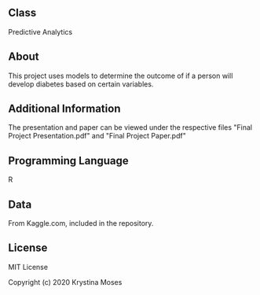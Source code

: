 ## Class
Predictive Analytics

## About
This project uses models to determine the outcome of if a person will develop diabetes based on certain variables.

## Additional Information
The presentation and paper can be viewed under the respective files "Final Project Presentation.pdf" and "Final Project Paper.pdf"

## Programming Language
R

## Data
From Kaggle.com, included in the repository.

## License
MIT License

Copyright (c) 2020 Krystina Moses
